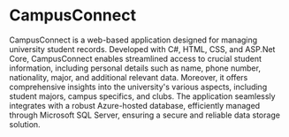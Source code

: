 # CampusConnect

<p>
  
CampusConnect is a web-based application designed for managing university student records. Developed with C#, HTML, CSS, and ASP.Net Core, CampusConnect enables streamlined access to crucial student information, including personal details such as name, phone number, nationality, major, and additional relevant data. Moreover, it offers comprehensive insights into the university's various aspects, including student majors, campus specifics, and clubs.
The application seamlessly integrates with a robust Azure-hosted database, efficiently managed through Microsoft SQL Server, ensuring a secure and reliable data storage solution.
</p>
